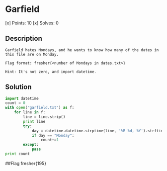 # Garfield
[x] Points: 10
[x] Solves: 0

## Description
```
Garfield hates Mondays, and he wants to know how many of the dates in this file are on Monday.

Flag format: fresher{<number of Mondays in dates.txt>}

Hint: It's not zero, and import datetime.
```

## Solution

```python
import datetime
count = 0
with open("garfield.txt") as f:
    for line in f:
        line = line.strip()
        print line
        try:
            day = datetime.datetime.strptime(line, '%B %d, %Y').strftime('%A')
            if day == "Monday":
                count+=1
        except:
            pass
print count


```

##Flag
fresher{195}
